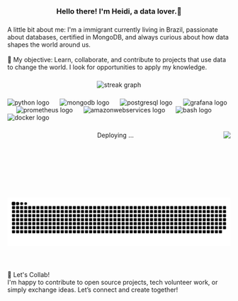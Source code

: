 <h3 align="center">Hello there! I'm Heidi, a data lover.💚</h3>

###

<p align="left">A little bit about me:  I'm a immigrant currently living in Brazil, passionate about databases, certified in MongoDB, and always curious about how data shapes the world around us.<br><br>📌  My objective: Learn, collaborate, and contribute to projects that use data to change the world. I look for opportunities to apply my knowledge.</p>

###

<div align="center">
  <img src="https://streak-stats.demolab.com?user=Heeidb&locale=en&mode=daily&theme=dracula&hide_border=false&border_radius=5" height="150" alt="streak graph"  />
</div>

###

<div align="left">
  <img src="https://cdn.jsdelivr.net/gh/devicons/devicon/icons/python/python-original.svg" height="45" alt="python logo"  />
  <img width="16" />
  <img src="https://skillicons.dev/icons?i=mongodb" height="45" alt="mongodb logo"  />
  <img width="16" />
  <img src="https://cdn.simpleicons.org/postgresql/4169E1" height="45" alt="postgresql logo"  />
  <img width="16" />
  <img src="https://cdn.simpleicons.org/grafana/F46800" height="45" alt="grafana logo"  />
  <img width="16" />
  <img src="https://cdn.simpleicons.org/prometheus/E6522C" height="45" alt="prometheus logo"  />
  <img width="16" />
  <img src="https://cdn.simpleicons.org/amazonwebservices/FF9900" height="45" alt="amazonwebservices logo"  />
  <img width="16" />
  <img src="https://cdn.simpleicons.org/gnubash/4EAA25" height="45" alt="bash logo"  />
  <img width="16" />
  <img src="https://cdn.simpleicons.org/docker/2496ED" height="45" alt="docker logo"  />
</div>

###

<img align="right" height="150" src="https://media1.giphy.com/media/v1.Y2lkPTc5MGI3NjExemRtem16Y3R6ZWFscWkwb3R4cG1qMGt3Y2IxajlkNDEwa3VuMm1wcCZlcD12MV9pbnRlcm5hbF9naWZfYnlfaWQmY3Q9Zw/I3ygnSYhWWL6w/giphy.gif"  />

###

<p align="center">Deploying ...</p>

###

<img src="https://raw.githubusercontent.com/Heeidb/Heeidb/output/github-snake.svg" alt="Snake animation" />

###

<br clear="both">

<p align="left">🤝 Let's Collab!<br>I'm happy to contribute to open source projects, tech volunteer work, or simply exchange ideas. Let’s connect and create together!</p>

###
